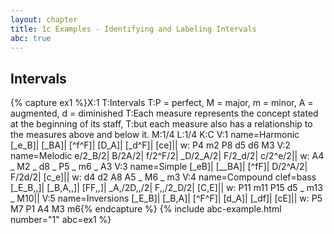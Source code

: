 ```yaml
---
layout: chapter
title: 1c Examples - Identifying and Labeling Intervals
abc: true
---
```


## Intervals

{% capture ex1 %}X:1
T:Intervals
T:P = perfect, M = major, m = minor, A = augmented, d = diminished
T:Each measure represents the concept stated at the beginning of its staff, 
T:but each measure also has a relationship to the measures above and below it.
M:1/4
L:1/4
K:C
V:1 name=Harmonic
[_e_B]| [_BA]| [^f^F]| [D_A]| [_d^F]| [ce]||
w: P4 m2 P8 d5 d6 M3
V:2 name=Melodic
e/2_B/2| B/2A/2| f/2^F/2| _D/2_A/2| F/2_d/2| c/2^e/2||
w: A4 _ M2 _ d8 _ P5 _ m6 _ A3
V:3 name=Simple
[_eB]| [__BA]| [^fF]| D/2^A/2| F/2d/2| [c_e]||
w: d4 d2 A8 A5 _ M6 _ m3
V:4 name=Compound clef=bass
[_E_B,,]| [_B,A,,]| [FF,,]| _A,/2D,,/2| F,,/2_D/2| [C,E]||
w: P11 m11 P15 d5 _ m13 _ M10||
V:5 name=Inversions
[_E_B]| [_B,A]| [^F^F]| [d_A]| [_df]| [cE]||
w: P5 M7 P1 A4 M3 m6{% endcapture %}
{% include abc-example.html number="1" abc=ex1 %}